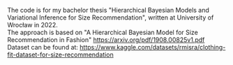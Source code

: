 The code is for my bachelor thesis "Hierarchical Bayesian Models and Variational Inference for Size Recommendation", written at University of Wrocław in 2022.  
The approach is based on "A Hierarchical Bayesian Model for Size Recommendation in
Fashion" https://arxiv.org/pdf/1908.00825v1.pdf  
Dataset can be found at: https://www.kaggle.com/datasets/rmisra/clothing-fit-dataset-for-size-recommendation
